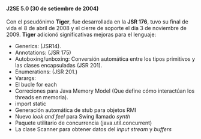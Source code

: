 #### J2SE 5.0 (30 de setiembre de 2004)


Con el pseudónimo **Tiger**, fue desarrollada en la **JSR 176**, tuvo su final de vida el 8 de abril de 2008 y el cierre de soporte el dia 3 de noviembre de 2009. **Tiger** adicionó significativas mejoras para el lenguaje:

* Generics:  (JSR14).
* Annotations: (JSR 175)
* Autoboxing/unboxing: Conversión automática entre los tipos primitivos y las clases encapsuladas (JSR 201).
* Enumerations: (JSR 201.) 
* Varargs: 
* El bucle  for each
* Correciones para Java Memory Model (Que define cómo interactúan los threads en memoria).
* import static
* Generación automática de stub para objetos RMI
* Nuevo *look and feel* para Swing llamado *synth*
* Paquete utilitario de concurrencia (java.util.concurrent)
* La clase Scanner para obtener datos del *input stream* y *buffers*
